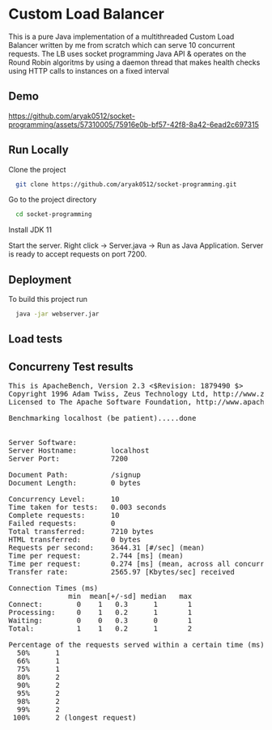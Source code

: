 
# Custom Load Balancer

This is a pure Java implementation of a multithreaded Custom Load Balancer written by me from scratch which can serve 10 concurrent requests. The LB uses socket programming Java API & operates on the Round Robin algoritms by using a daemon thread that makes health checks using HTTP calls to instances on a fixed interval

## Demo

https://github.com/aryak0512/socket-programming/assets/57310005/75916e0b-bf57-42f8-8a42-6ead2c697315
## Run Locally

Clone the project

```bash
  git clone https://github.com/aryak0512/socket-programming.git
```

Go to the project directory

```bash
  cd socket-programming
```

Install JDK 11

Start the server. Right click -> Server.java -> Run as Java Application. Server is ready to accept requests on port 7200.


## Deployment

To build this project run

```bash
  java -jar webserver.jar
```

## Load tests
<!DOCTYPE html>
<html>
<body>

<h2>Concurreny Test results</h2>

<pre>This is ApacheBench, Version 2.3 &lt;$Revision: 1879490 $&gt;
Copyright 1996 Adam Twiss, Zeus Technology Ltd, http://www.zeustech.net/
Licensed to The Apache Software Foundation, http://www.apache.org/

Benchmarking localhost (be patient).....done


Server Software:        
Server Hostname:        localhost
Server Port:            7200

Document Path:          /signup
Document Length:        0 bytes

Concurrency Level:      10
Time taken for tests:   0.003 seconds
Complete requests:      10
Failed requests:        0
Total transferred:      7210 bytes
HTML transferred:       0 bytes
Requests per second:    3644.31 [#/sec] (mean)
Time per request:       2.744 [ms] (mean)
Time per request:       0.274 [ms] (mean, across all concurrent requests)
Transfer rate:          2565.97 [Kbytes/sec] received

Connection Times (ms)
              min  mean[+/-sd] median   max
Connect:        0    1   0.3      1       1
Processing:     0    1   0.2      1       1
Waiting:        0    0   0.3      0       1
Total:          1    1   0.2      1       2

Percentage of the requests served within a certain time (ms)
  50%      1
  66%      1
  75%      1
  80%      2
  90%      2
  95%      2
  98%      2
  99%      2
 100%      2 (longest request)</pre>



</body>
</html>

